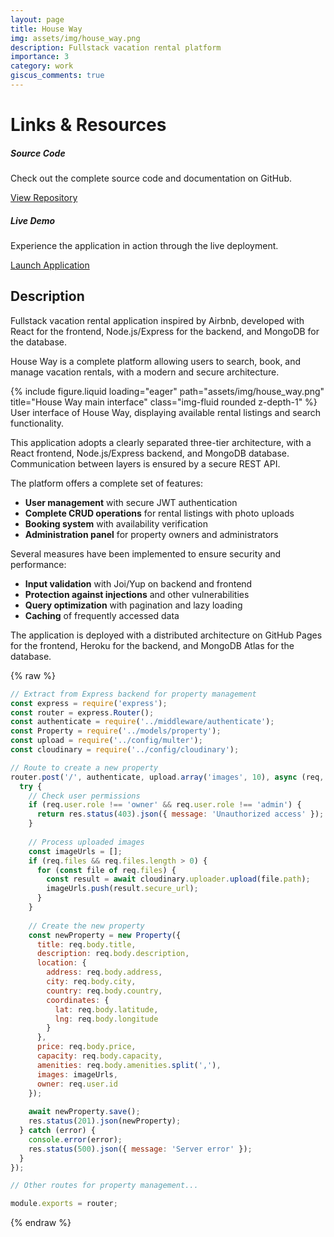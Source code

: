 ```yaml
---
layout: page
title: House Way
img: assets/img/house_way.png
description: Fullstack vacation rental platform
importance: 3
category: work
giscus_comments: true
---
```


# Links & Resources

<div class="row">
  <div class="col-sm-6">
    <div class="card">
      <div class="card-body">
        <h5 class="card-title">Source Code</h5>
        <p class="card-text">Check out the complete source code and documentation on GitHub.</p>
        <a href="https://github.com/Escanor1986/Vacations_RBNB_Rentals" target="_blank" class="btn btn-primary">
          <i class="fab fa-github"></i> View Repository
        </a>
      </div>
    </div>
  </div>
  <div class="col-sm-6">
    <div class="card">
      <div class="card-body">
        <h5 class="card-title">Live Demo</h5>
        <p class="card-text">Experience the application in action through the live deployment.</p>
        <a href="https://escanor1986.github.io/Vacations_RBNB_Rentals/#/signup" target="_blank" class="btn btn-success">
          <i class="fas fa-external-link-alt"></i> Launch Application
        </a>
      </div>
    </div>
  </div>
</div>

## Description

Fullstack vacation rental application inspired by Airbnb, developed with React for the frontend, Node.js/Express for the backend, and MongoDB for the database.

House Way is a complete platform allowing users to search, book, and manage vacation rentals, with a modern and secure architecture.

<div class="row">
    <div class="col-sm mt-3 mt-md-0">
        {% include figure.liquid loading="eager" path="assets/img/house_way.png" title="House Way main interface" class="img-fluid rounded z-depth-1" %}
    </div>
</div>
<div class="caption">
    User interface of House Way, displaying available rental listings and search functionality.
</div>

This application adopts a clearly separated three-tier architecture, with a React frontend, Node.js/Express backend, and MongoDB database. Communication between layers is ensured by a secure REST API.

The platform offers a complete set of features:

- **User management** with secure JWT authentication
- **Complete CRUD operations** for rental listings with photo uploads
- **Booking system** with availability verification
- **Administration panel** for property owners and administrators

Several measures have been implemented to ensure security and performance:

- **Input validation** with Joi/Yup on backend and frontend
- **Protection against injections** and other vulnerabilities
- **Query optimization** with pagination and lazy loading
- **Caching** of frequently accessed data

The application is deployed with a distributed architecture on GitHub Pages for the frontend, Heroku for the backend, and MongoDB Atlas for the database.

{% raw %}

```javascript
// Extract from Express backend for property management
const express = require('express');
const router = express.Router();
const authenticate = require('../middleware/authenticate');
const Property = require('../models/property');
const upload = require('../config/multer');
const cloudinary = require('../config/cloudinary');

// Route to create a new property
router.post('/', authenticate, upload.array('images', 10), async (req, res) => {
  try {
    // Check user permissions
    if (req.user.role !== 'owner' && req.user.role !== 'admin') {
      return res.status(403).json({ message: 'Unauthorized access' });
    }
    
    // Process uploaded images
    const imageUrls = [];
    if (req.files && req.files.length > 0) {
      for (const file of req.files) {
        const result = await cloudinary.uploader.upload(file.path);
        imageUrls.push(result.secure_url);
      }
    }
    
    // Create the new property
    const newProperty = new Property({
      title: req.body.title,
      description: req.body.description,
      location: {
        address: req.body.address,
        city: req.body.city,
        country: req.body.country,
        coordinates: {
          lat: req.body.latitude,
          lng: req.body.longitude
        }
      },
      price: req.body.price,
      capacity: req.body.capacity,
      amenities: req.body.amenities.split(','),
      images: imageUrls,
      owner: req.user.id
    });
    
    await newProperty.save();
    res.status(201).json(newProperty);
  } catch (error) {
    console.error(error);
    res.status(500).json({ message: 'Server error' });
  }
});

// Other routes for property management...

module.exports = router;
```

{% endraw %}
